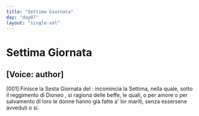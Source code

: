 ```yaml
---
title: "Settima Giornata"
day: "day07"
layout: "single-xml"
---
```

<div id="day07" ruler="dioneo" type="Day">
 <h1>
  Settima Giornata
 </h1>
 <argument>
  <p>
   <h2>
    [Voice: author]
   </h2>
  </p>
  <p>
   <a name="p07990001">
    [001]
   </a>
   Finisce la Sesta Giornata del
   <title>
    Decameron
   </title>
   : incomincia la Settima, nella quale, sotto il reggimento di
   <name persref="dioneo" type="person">
    Dioneo
   </name>
   , si ragiona delle beffe, le quali, o per amore o per salvamento di loro le donne hanno gi&agrave; fatte a' lor mariti, senza essersene avveduti o s&iacute;.
  </p>
 </argument>
</div>